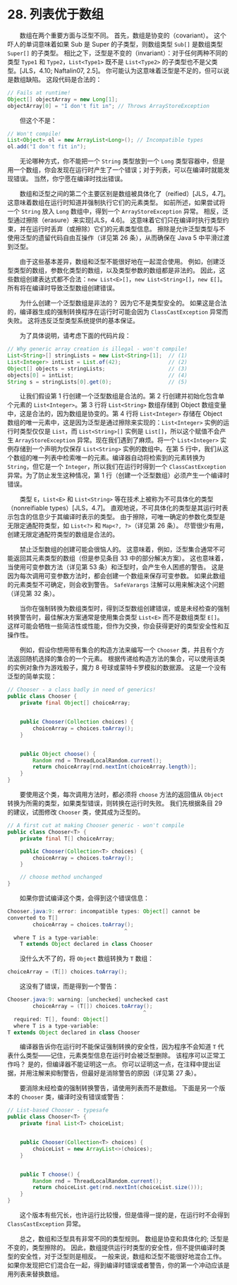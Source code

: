 # 28. 列表优于数组

&emsp;&emsp;数组在两个重要方面与泛型不同。 首先，数组是协变的（covariant）。 这个吓人的单词意味着如果 Sub 是 Super 的子类型，则数组类型 `Sub[]` 是数组类型 `Super[]` 的子类型。 相比之下，泛型是不变的（invariant）：对于任何两种不同的类型 `Type1` 和 `Type2`，`List<Type1>` 既不是 `List<Type2>` 的子类型也不是父类型。\[JLS，4.10; Naftalin07, 2.5\]。 你可能认为这意味着泛型是不足的，但可以说是数组缺陷。 这段代码是合法的：

```java
// Fails at runtime!
Object[] objectArray = new Long[1];
objectArray[0] = "I don't fit in"; // Throws ArrayStoreException
```

&emsp;&emsp;但这个不是：

```java
// Won't compile!
List<Object> ol = new ArrayList<Long>(); // Incompatible types
ol.add("I don't fit in");
```

&emsp;&emsp;无论哪种方式，你不能把一个 `String` 类型放到一个 `Long` 类型容器中，但是用一个数组，你会发现在运行时产生了一个错误；对于列表，可以在编译时就能发现错误。 当然，你宁愿在编译时找出错误。

&emsp;&emsp;数组和泛型之间的第二个主要区别是数组被具体化了（reified）\[JLS，4.7\]。 这意味着数组在运行时知道并强制执行它们的元素类型。 如前所述，如果尝试将一个 `String` 放入 `Long` 数组中，得到一个 `ArrayStoreException` 异常。 相反，泛型通过擦除（erasure）来实现\[JLS，4.6\]。 这意味着它们只在编译时执行类型约束，并在运行时丢弃（或擦除）它们的元素类型信息。 擦除是允许泛型类型与不使用泛型的遗留代码自由互操作（详见第 26 条），从而确保在 Java 5 中平滑过渡到泛型。

&emsp;&emsp;由于这些基本差异，数组和泛型不能很好地在一起混合使用。 例如，创建泛型类型的数组，参数化类型的数组，以及类型参数的数组都是非法的。 因此，这些数组创建表达式都不合法：`new List<E>[]`，`new List<String>[]`，`new E[]`。 所有将在编译时导致泛型数组创建错误。

&emsp;&emsp;为什么创建一个泛型数组是非法的？ 因为它不是类型安全的。 如果这是合法的，编译器生成的强制转换程序在运行时可能会因为 `ClassCastException` 异常而失败。 这将违反泛型类型系统提供的基本保证。

&emsp;&emsp;为了具体说明，请考虑下面的代码片段：

```java
// Why generic array creation is illegal - won't compile!
List<String>[] stringLists = new List<String>[1];  // (1)
List<Integer> intList = List.of(42);               // (2)
Object[] objects = stringLists;                    // (3)
objects[0] = intList;                              // (4)
String s = stringLists[0].get(0);                  // (5)
```

&emsp;&emsp;让我们假设第 1 行创建一个泛型数组是合法的。第 2 行创建并初始化包含单个元素的 `List<Integer>`。第 3 行将 `List<String>` 数组存储到 Object 数组变量中，这是合法的，因为数组是协变的。第 4 行将 `List<Integer>` 存储在 Object 数组的唯一元素中，这是因为泛型是通过擦除来实现的：`List<Integer>` 实例的运行时类型仅仅是 `List`，而 `List<String>[]` 实例是 `List[]`，所以这个赋值不会产生 `ArrayStoreException` 异常。现在我们遇到了麻烦。将一个 `List<Integer>` 实例存储到一个声明为仅保存 `List<String>` 实例的数组中。在第 5 行中，我们从这个数组的唯一列表中检索唯一的元素。编译器自动将检索到的元素转换为 `String`，但它是一个 `Integer`，所以我们在运行时得到一个 `ClassCastException` 异常。为了防止发生这种情况，第 1 行（创建一个泛型数组）必须产生一个编译时错误。

&emsp;&emsp;类型 `E`，`List<E>` 和 `List<String>` 等在技术上被称为不可具体化的类型（nonreifiable types）\[JLS，4.7\]。 直观地说，不可具体化的类型是其运行时表示包含的信息少于其编译时表示的类型。 由于擦除，可唯一确定的参数化类型是无限定通配符类型，如 `List<?>` 和 `Map<?, ?>`（详见第 26 条）。 尽管很少有用，创建无限定通配符类型的数组是合法的。

&emsp;&emsp;禁止泛型数组的创建可能会很恼人的。 这意味着，例如，泛型集合通常不可能返回其元素类型的数组（但是参见条目 33 中的部分解决方案）。 这也意味着，当使用可变参数方法（详见第 53 条）和泛型时，会产生令人困惑的警告。 这是因为每次调用可变参数方法时，都会创建一个数组来保存可变参数。 如果此数组的元素类型不可确定，则会收到警告。 `SafeVarargs` 注解可以用来解决这个问题（详见第 32 条）。

&emsp;&emsp;当你在强制转换为数组类型时，得到泛型数组创建错误，或是未经检查的强制转换警告时，最佳解决方案通常是使用集合类型 `List<E>` 而不是数组类型 `E[]`。 这样可能会牺牲一些简洁性或性能，但作为交换，你会获得更好的类型安全性和互操作性。

&emsp;&emsp;例如，假设你想用带有集合的构造方法来编写一个 `Chooser` 类，并且有个方法返回随机选择的集合的一个元素。 根据传递给构造方法的集合，可以使用该类的实例对象作为游戏骰子，魔力 8 号球或蒙特卡罗模拟的数据源。 这是一个没有泛型的简单实现：

```java
// Chooser - a class badly in need of generics!
public class Chooser {
    private final Object[] choiceArray;


    public Chooser(Collection choices) {
        choiceArray = choices.toArray();
    }


    public Object choose() {
        Random rnd = ThreadLocalRandom.current();
        return choiceArray[rnd.nextInt(choiceArray.length)];
    }
}
```

&emsp;&emsp;要使用这个类，每次调用方法时，都必须将 `choose` 方法的返回值从 `Object` 转换为所需的类型，如果类型错误，则转换在运行时失败。 我们先根据条目 29 的建议，试图修改 `Chooser` 类，使其成为泛型的。

```java
// A first cut at making Chooser generic - won't compile
public class Chooser<T> {
    private final T[] choiceArray;

    public Chooser(Collection<T> choices) {
        choiceArray = choices.toArray();
    }

    // choose method unchanged
}
```

&emsp;&emsp;如果你尝试编译这个类，会得到这个错误信息：

```java
Chooser.java:9: error: incompatible types: Object[] cannot be
converted to T[]
        choiceArray = choices.toArray();
                                     ^
  where T is a type-variable:
    T extends Object declared in class Chooser
```

&emsp;&emsp;没什么大不了的，将 `Object` 数组转换为 `T` 数组：

```java
choiceArray = (T[]) choices.toArray();
```

&emsp;&emsp;这没有了错误，而是得到一个警告：

```java
Chooser.java:9: warning: [unchecked] unchecked cast
        choiceArray = (T[]) choices.toArray();
                                           ^
  required: T[], found: Object[]
  where T is a type-variable:
T extends Object declared in class Chooser
```

&emsp;&emsp;编译器告诉你在运行时不能保证强制转换的安全性，因为程序不会知道 `T` 代表什么类型——记住，元素类型信息在运行时会被泛型删除。 该程序可以正常工作吗？ 是的，但编译器不能证明这一点。 你可以证明这一点，在注释中提出证据，并用注解来抑制警告，但最好是消除警告的原因（详见第 27 条）。

&emsp;&emsp;要消除未经检查的强制转换警告，请使用列表而不是数组。 下面是另一个版本的 `Chooser` 类，编译时没有错误或警告：

```java
// List-based Chooser - typesafe
public class Chooser<T> {
    private final List<T> choiceList;


    public Chooser(Collection<T> choices) {
        choiceList = new ArrayList<>(choices);
    }


    public T choose() {
        Random rnd = ThreadLocalRandom.current();
        return choiceList.get(rnd.nextInt(choiceList.size()));
    }
}
```

&emsp;&emsp;这个版本有些冗长，也许运行比较慢，但是值得一提的是，在运行时不会得到 `ClassCastException` 异常。

&emsp;&emsp;总之，数组和泛型具有非常不同的类型规则。 数组是协变和具体化的; 泛型是不变的，类型擦除的。 因此，数组提供运行时类型的安全性，但不提供编译时类型的安全性，对于泛型则是相反。 一般来说，数组和泛型不能很好地混合工作。 如果你发现把它们混合在一起，得到编译时错误或者警告，你的第一个冲动应该是用列表来替换数组。


